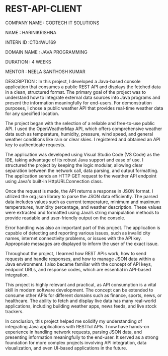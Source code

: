 # REST-API-CLIENT

COMPANY NAME : CODTECH IT SOLUTIONS

NAME : HARINIKRISHNA

INTERN ID :CT04WU169

DOMAIN NAME : JAVA PROGRAMMING

DURATION : 4 WEEKS

MENTOR : NEELA SANTHOSH KUMAR

DESCRIPTION : In this project, I developed a Java-based console application that consumes a public REST API and displays the fetched data in a clean, structured format. The primary goal of the project was to understand how to integrate external data sources into Java programs and present the information meaningfully for end-users. For demonstration purposes, I chose a public weather API that provides real-time weather data for any specified location.

The project began with the selection of a reliable and free-to-use public API. I used the OpenWeatherMap API, which offers comprehensive weather data such as temperature, humidity, pressure, wind speed, and general weather conditions like rain or clear skies. I registered and obtained an API key to authenticate requests.

The application was developed using Visual Studio Code (VS Code) as the IDE, taking advantage of its robust Java support and ease of use. I structured the project by keeping the logic modular, allowing clear separation between the network call, data parsing, and output formatting. The application sends an HTTP GET request to the weather API endpoint using Java's built-in HttpURLConnection class.

Once the request is made, the API returns a response in JSON format. I utilized the org.json library to parse the JSON data efficiently. The parsed data includes values such as current temperature, minimum and maximum temperatures, humidity percentage, and weather description. These values were extracted and formatted using Java’s string manipulation methods to provide readable and user-friendly output on the console.

Error handling was also an important part of this project. The application is capable of detecting and reporting various issues, such as invalid city names, internet connectivity problems, or issues with the API key. Appropriate messages are displayed to inform the user of the exact issue.

Throughout the project, I learned how REST APIs work, how to send requests and handle responses, and how to manage JSON data within a Java environment. I also became familiar with the concept of API keys, endpoint URLs, and response codes, which are essential in API-based integration.

This project is highly relevant and practical, as API consumption is a vital skill in modern software development. The concept can be extended to consume other APIs for different domains such as finance, sports, news, or healthcare. The ability to fetch and display live data has many real-world applications, including building weather apps, news feeds, and live stock trackers.

In conclusion, this project helped me solidify my understanding of integrating Java applications with RESTful APIs. I now have hands-on experience in handling network requests, parsing JSON data, and presenting information meaningfully to the end-user. It served as a strong foundation for more complex projects involving API integration, data visualization, and even UI-based applications in the future.
